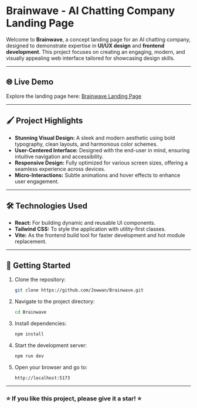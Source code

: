 # Brainwave - AI Chatting Company Landing Page

Welcome to **Brainwave**, a concept landing page for an AI chatting company, designed to demonstrate expertise in **UI/UX design** and **frontend development**. This project focuses on creating an engaging, modern, and visually appealing web interface tailored for showcasing design skills.

---

## 🌐 **Live Demo**

Explore the landing page here: [Brainwave Landing Page](brainwave-jowwan.vercel.app)

---

## 🖌️ **Project Highlights**

- **Stunning Visual Design:** A sleek and modern aesthetic using bold typography, clean layouts, and harmonious color schemes.
- **User-Centered Interface:** Designed with the end-user in mind, ensuring intuitive navigation and accessibility.
- **Responsive Design:** Fully optimized for various screen sizes, offering a seamless experience across devices.
- **Micro-Interactions:** Subtle animations and hover effects to enhance user engagement.

---

## 🛠️ **Technologies Used**

- **React:** For building dynamic and reusable UI components.
- **Tailwind CSS:** To style the application with utility-first classes.
- **Vite:** As the frontend build tool for faster development and hot module replacement.

---

## 🚀 **Getting Started**

1. Clone the repository:
   ```bash
   git clone https://github.com/Jowwan/Brainwave.git
   ```

2. Navigate to the project directory:
   ```bash
   cd Brainwave
   ```

3. Install dependencies:
   ```bash
   npm install
   ```

4. Start the development server:
   ```bash
   npm run dev
   ```

5. Open your browser and go to:
   ```
   http://localhost:5173
   ```

---

### ⭐ **If you like this project, please give it a star!** ⭐
